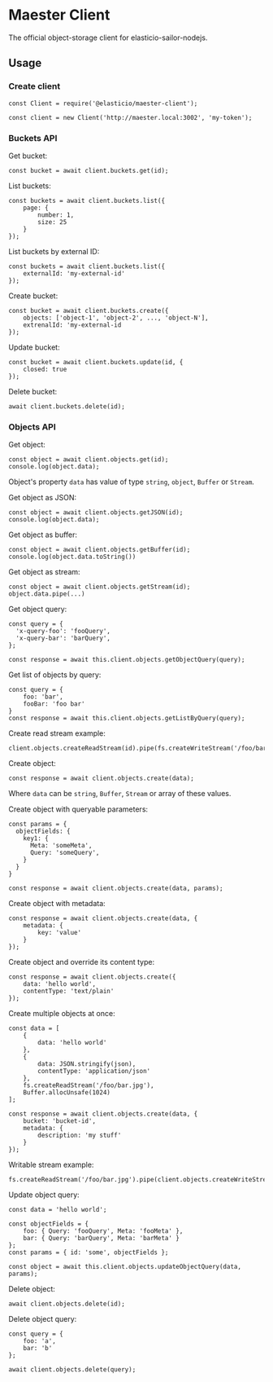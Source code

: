 # Maester Client

The official object-storage client for elasticio-sailor-nodejs.

## Usage

### Create client
```
const Client = require('@elasticio/maester-client');

const client = new Client('http://maester.local:3002', 'my-token');
```

### Buckets API

Get bucket:

```
const bucket = await client.buckets.get(id);
```

List buckets:

```
const buckets = await client.buckets.list({
    page: {
        number: 1,
        size: 25
    }
});
```

List buckets by external ID:

```
const buckets = await client.buckets.list({
    externalId: 'my-external-id'
});
```

Create bucket:

```
const bucket = await client.buckets.create({
    objects: ['object-1', 'object-2', ..., 'object-N'],
    extrenalId: 'my-external-id
});
```

Update bucket:

```
const bucket = await client.buckets.update(id, {
    closed: true
});
```

Delete bucket:

```
await client.buckets.delete(id);
```

### Objects API

Get object:

```
const object = await client.objects.get(id);
console.log(object.data);
```

Object's property `data` has value of type `string`, `object`, `Buffer` or `Stream`. 

Get object as JSON:

```
const object = await client.objects.getJSON(id);
console.log(object.data);
```

Get object as buffer:

```
const object = await client.objects.getBuffer(id);
console.log(object.data.toString())
```

Get object as stream:

```
const object = await client.objects.getStream(id);
object.data.pipe(...)
```

Get object query:

```
const query = {
  'x-query-foo': 'fooQuery',
  'x-query-bar': 'barQuery',
};

const response = await this.client.objects.getObjectQuery(query);
```

Get list of objects by query:
```
const query = {
	foo: 'bar',
	fooBar: 'foo bar'
}
const response = await this.client.objects.getListByQuery(query);
```

Create read stream example:

```
client.objects.createReadStream(id).pipe(fs.createWriteStream('/foo/bar.jpg'));
```

Create object:

```
const response = await client.objects.create(data);
```

Where `data` can be `string`, `Buffer`, `Stream` or array of these values.

Create object with queryable parameters:

```
const params = {
  objectFields: {
    key1: {
      Meta: 'someMeta',
      Query: 'someQuery',
    }
  }
}

const response = await client.objects.create(data, params);
```

Create object with metadata:

```
const response = await client.objects.create(data, {
    metadata: {
        key: 'value'
    }
});
```

Create object and override its content type:

```
const response = await client.objects.create({ 
    data: 'hello world',
    contentType: 'text/plain'
});
```

Create multiple objects at once:

```
const data = [
    {
        data: 'hello world'
    },
    {
        data: JSON.stringify(json), 
        contentType: 'application/json'
    },
    fs.createReadStream('/foo/bar.jpg'),
    Buffer.allocUnsafe(1024)
];

const response = await client.objects.create(data, {
    bucket: 'bucket-id',
    metadata: {
        description: 'my stuff'
    }
});
```

Writable stream example:

```
fs.createReadStream('/foo/bar.jpg').pipe(client.objects.createWriteStream());
```

Update object query:

```
const data = 'hello world';

const objectFields = {
    foo: { Query: 'fooQuery', Meta: 'fooMeta' },
    bar: { Query: 'barQuery', Meta: 'barMeta' }
};
const params = { id: 'some', objectFields };

const object = await this.client.objects.updateObjectQuery(data, params);
```

Delete object:

```
await client.objects.delete(id);
```

Delete object query:

```
const query = {
    foo: 'a',
    bar: 'b'
};

await client.objects.delete(query);
```
